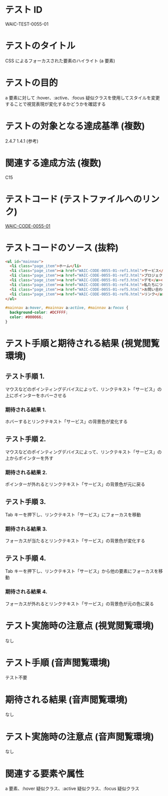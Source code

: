 # テスト ID

WAIC-TEST-0055-01

# テストのタイトル

CSS によるフォーカスされた要素のハイライト (a 要素)

# テストの目的

a 要素に対して :hover、:active、:focus 疑似クラスを使用してスタイルを変更することで視覚表現が変化するかどうかを確認する

# テストの対象となる達成基準 (複数)

2.4.7
1.4.1 (参考)

# 関連する達成方法 (複数)

C15

# テストコード (テストファイルへのリンク)

[WAIC-CODE-0055-01](https://waic.github.io/as_test/WAIC-CODE/WAIC-CODE-0055-01.html)

# テストコードのソース (抜粋)

```HTML
<ul id="mainnav">
  <li class="page_item">ホーム</li>
  <li class="page_item"><a href="WAIC-CODE-0055-01-ref1.html">サービス</a></li>
  <li class="page_item"><a href="WAIC-CODE-0055-01-ref2.html">プロジェクト</a></li>
  <li class="page_item"><a href="WAIC-CODE-0055-01-ref3.html">デモ</a></li>
  <li class="page_item"><a href="WAIC-CODE-0055-01-ref4.html">私たちについて</a></li>
  <li class="page_item"><a href="WAIC-CODE-0055-01-ref5.html">お問い合わせ</a></li>
  <li class="page_item"><a href="WAIC-CODE-0055-01-ref6.html">リンク</a></li>
</ul>
```

```CSS
#mainnav a:hover, #mainnav a:active, #mainnav a:focus {
  background-color: #DCFFFF;
  color: #000066;
}
```

# テスト手順と期待される結果 (視覚閲覧環境)

## テスト手順 1.

マウスなどのポインティングデバイスによって、リンクテキスト「サービス」の上にポインターをホバーさせる

### 期待される結果 1.

ホバーするとリンクテキスト「サービス」の背景色が変化する

## テスト手順 2.

マウスなどのポインティングデバイスによって、リンクテキスト「サービス」の上からポインターを外す

### 期待される結果 2.

ポインターが外れるとリンクテキスト「サービス」の背景色が元に戻る

## テスト手順 3.

Tab キーを押下し、リンクテキスト「サービス」にフォーカスを移動

### 期待される結果 3.

フォーカスが当たるとリンクテキスト「サービス」の背景色が変化する

## テスト手順 4.

Tab キーを押下し、リンクテキスト「サービス」から他の要素にフォーカスを移動

### 期待される結果 4.

フォーカスが外れるとリンクテキスト「サービス」の背景色が元の色に戻る

# テスト実施時の注意点 (視覚閲覧環境)

なし

# テスト手順 (音声閲覧環境)

テスト不要

# 期待される結果 (音声閲覧環境)

なし

# テスト実施時の注意点 (音声閲覧環境)

なし

# 関連する要素や属性

a 要素、:hover 疑似クラス、:active 疑似クラス、:focus 疑似クラス
